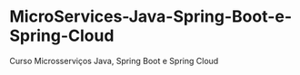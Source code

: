 # MicroServices-Java-Spring-Boot-e-Spring-Cloud
Curso Microsserviços Java, Spring Boot e Spring Cloud

